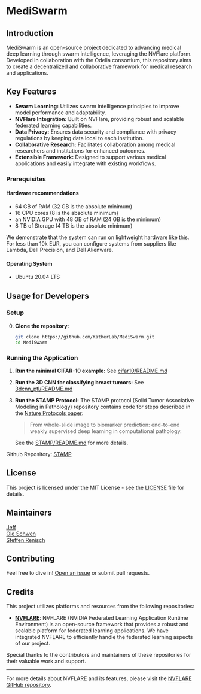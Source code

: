 
# MediSwarm

## Introduction
MediSwarm is an open-source project dedicated to advancing medical deep learning through swarm intelligence, leveraging the NVFlare platform. Developed in collaboration with the Odelia consortium, this repository aims to create a decentralized and collaborative framework for medical research and applications.

## Key Features
- **Swarm Learning:** Utilizes swarm intelligence principles to improve model performance and adaptability.
- **NVFlare Integration:** Built on NVFlare, providing robust and scalable federated learning capabilities.
- **Data Privacy:** Ensures data security and compliance with privacy regulations by keeping data local to each institution.
- **Collaborative Research:** Facilitates collaboration among medical researchers and institutions for enhanced outcomes.
- **Extensible Framework:** Designed to support various medical applications and easily integrate with existing workflows.

### Prerequisites
#### Hardware recommendations
* 64 GB of RAM (32 GB is the absolute minimum)
* 16 CPU cores (8 is the absolute minimum)
* an NVIDIA GPU with 48 GB of RAM (24 GB is the minimum)
* 8 TB of Storage (4 TB is the absolute minimum)

We demonstrate that the system can run on lightweight hardware like this. For less than 10k EUR, you can configure systems from suppliers like Lambda, Dell Precision, and Dell Alienware.

#### Operating System
* Ubuntu 20.04 LTS

## Usage for Developers

### Setup

0. **Clone the repository:**

    ```bash
    git clone https://github.com/KatherLab/MediSwarm.git
    cd MediSwarm
    ```

### Running the Application

1. **Run the minimal CIFAR-10 example:**
   See [cifar10/README.md](application/jobs/cifar10/README.md)

2. **Run the 3D CNN for classifying breast tumors:**
   See [3dcnn_ptl/README.md](application/jobs/3dcnn_ptl/README.md)

3. **Run the STAMP Protocol:**
   The STAMP protocol (Solid Tumor Associative Modeling in Pathology) repository contains code for steps described in the [Nature Protocols paper](https://www.nature.com/articles/s41596-024-01047-2): 
   > From whole-slide image to biomarker prediction: end-to-end weakly supervised deep learning in computational pathology.

   See the [STAMP/README.md](application/jobs/STAMP/README.md) for more details.

Github Repository: [STAMP](https://github.com/KatherLab/STAMP/tree/main)

## License
This project is licensed under the MIT License - see the [LICENSE](LICENSE) file for details.

## Maintainers
[Jeff](https://github.com/Ultimate-Storm)  
[Ole Schwen](mailto:ole.schwen@mevis.fraunhofer.de)  
[Steffen Renisch](mailto:steffen.renisch@mevis.fraunhofer.de)

## Contributing
Feel free to dive in! [Open an issue](https://github.com/KatherLab/MediSwarm/issues) or submit pull requests.

## Credits
This project utilizes platforms and resources from the following repositories:

- **[NVFLARE](https://github.com/NVIDIA/NVFlare)**: NVFLARE (NVIDIA Federated Learning Application Runtime Environment) is an open-source framework that provides a robust and scalable platform for federated learning applications. We have integrated NVFLARE to efficiently handle the federated learning aspects of our project.

Special thanks to the contributors and maintainers of these repositories for their valuable work and support.

---

For more details about NVFLARE and its features, please visit the [NVFLARE GitHub repository](https://github.com/NVIDIA/NVFlare).
